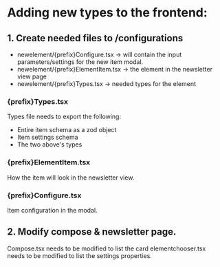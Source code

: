# Adding new types to the frontend:

## 1. Create needed files to /configurations
- newelement/{prefix}Configure.tsx -> will contain the input parameters/settings for the new item modal.
- newelement/{prefix}ElementItem.tsx -> the element in the newsletter view page
- newelement/{prefix}Types.tsx -> needed types for the element

### {prefix}Types.tsx
Types file needs to export the following:
- Entire item schema as a zod object
- Item settings schema
- The two above's types

### {prefix}ElementItem.tsx
How the item will look in the newsletter view.

### {prefix}Configure.tsx
Item configuration in the modal.

## 2. Modify compose & newsletter page.

Compose.tsx needs to be modified to list the card
elementchooser.tsx needs to be modified to list the settings properties.